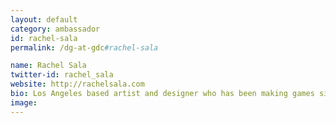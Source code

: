 ```yaml
---
layout: default
category: ambassador
id: rachel-sala
permalink: /dg-at-gdc#rachel-sala

name: Rachel Sala
twitter-id: rachel_sala
website: http://rachelsala.com
bio: Los Angeles based artist and designer who has been making games since 2011. She is a great nature enthusiast and lover of animal humor. 
image:
---
```

